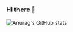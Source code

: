 ### Hi there 👋
![Anurag's GitHub stats](https://github-readme-stats-sigma-five.vercel.app/api?username=binaryhong&show_icons=true&theme=dark#gh-dark-mode-only)

<!--
**binaryhong/binaryhong** is a ✨ _special_ ✨ repository because its `README.md` (this file) appears on your GitHub profile.

Here are some ideas to get you started:

- 🔭 I’m currently working on ...
- 🌱 I’m currently learning ...
- 👯 I’m looking to collaborate on ...
- 🤔 I’m looking for help with ...
- 💬 Ask me about ...
- 📫 How to reach me: ...
- 😄 Pronouns: ...
- ⚡ Fun fact: ...
-->
